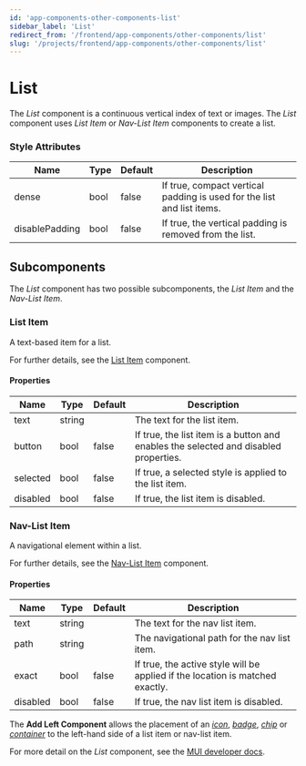 ```yaml
---
id: 'app-components-other-components-list'
sidebar_label: 'List'
redirect_from: '/frontend/app-components/other-components/list'
slug: '/projects/frontend/app-components/other-components/list'
---
```


# List

The _List_ component is a continuous vertical index of text or images. The _List_ component uses _List Item_ or _Nav-List Item_ components to create a list.

### Style Attributes

<table>
<thead>
<tr><th>Name</th><th>Type</th><th>Default</th><th>Description</th></tr>
</thead>
<tbody>
<tr><td>dense</td><td>bool</td><td>false</td><td>If true, compact vertical padding is used for the list and list items.</td></tr>
<tr><td>disablePadding</td><td>bool</td><td>false</td><td>If true, the vertical padding is removed from the list.</td></tr>
</tbody>
</table>

## Subcomponents

The _List_ component has two possible subcomponents, the _List Item_ and the _Nav-List Item_.

### List Item

A text-based item for a list.

For further details, see the [List Item](./app-components-other-components-list-item) component.

#### Properties

<table>
<thead>
<tr><th>Name</th><th>Type</th><th>Default</th><th>Description</th></tr>
</thead>
<tbody>
<tr><td>text</td><td>string</td><td></td><td>The text for the list item.</td></tr>
<tr><td>button</td><td>bool</td><td>false</td><td>If true, the list item is a button and enables the selected and disabled properties.</td></tr>
<tr><td>selected</td><td>bool</td><td>false</td><td>If true, a selected style is applied to the list item.</td></tr>
<tr><td>disabled</td><td>bool</td><td>false</td><td>If true, the list item is disabled.</td></tr>
</tbody>
</table>

### Nav-List Item

A navigational element within a list.

For further details, see the [Nav-List Item](./app-components-other-components-nav-list-item) component.

#### Properties

<table>
<thead>
<tr><th>Name</th><th>Type</th><th>Default</th><th>Description</th></tr>
</thead>
<tbody>
<tr><td>text</td><td>string</td><td></td><td>The text for the nav list item.</td></tr>
<tr><td>path</td><td>string</td><td></td><td>The navigational path for the nav list item.</td></tr>
<tr><td>exact</td><td>bool</td><td>false</td><td>If true, the active style will be applied if the location is matched exactly.</td></tr>
<tr><td>disabled</td><td>bool</td><td>false</td><td>If true, the nav list item is disabled.</td></tr>
</tbody>
</table>

The **Add Left Component** allows the placement of an _[icon](./app-components-other-components-icon)_, _[badge](./app-components-other-components-badge)_, _[chip](./app-components-other-components-chip)_ or _[container](./app-components-layout-components-container)_ to the left-hand side of a list item or nav-list item.

For more detail on the _List_ component, see the [MUI developer docs](https://mui.com/material-ui/api/list/).
